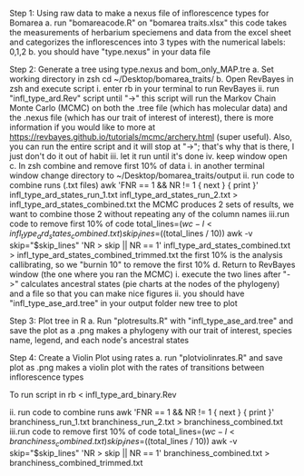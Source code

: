 Step 1: Using raw data to make a nexus file of inflorescence types for Bomarea
    a. run "bomareacode.R" on "bomarea traits.xlsx"
        this code takes the measurements of herbarium speciemens and data from
        the excel sheet and categorizes the inflorescences into 3 types with the
        numerical labels: 0,1,2
    b. you should have "type.nexus" in your data file

Step 2: Generate a tree using type.nexus and bom_only_MAP.tre
    a. Set working directory in zsh
        cd ~/Desktop/bomarea_traits/
    b. Open RevBayes in zsh and execute script
        i. enter rb in your terminal to run RevBayes
        ii. run "infl_type_ard.Rev" script until "->"
            this script will run the Markov Chain Monte Carlo (MCMC) on both the .tree file
            (which has molecular data) and the .nexus file (which has our trait of
            interest of interest), there is more information if you would like to more at 
            https://revbayes.github.io/tutorials/mcmc/archery.html (super useful). Also, you can
            run the entire script and it will stop at "->"; that's why that is there, I
            just don't do it out of habit
        iii. let it run until it's done
        iv. keep window open
    c. In zsh combine and remove first 10% of data
        i. in another terminal window change directory to ~/Desktop/bomarea_traits/output
        ii. run code to combine runs (.txt files)
            awk 'FNR == 1 && NR != 1 { next } { print }' infl_type_ard_states_run_1.txt infl_type_ard_states_run_2.txt > infl_type_ard_states_combined.txt
                the MCMC produces 2 sets of results, we want to combine those 2 without
                repeating any of the column names
        iii.run code to remove first 10% of code
            total_lines=$(wc -l < infl_type_ard_states_combined.txt)
            skip_lines=$((total_lines / 10))
            awk -v skip="$skip_lines" 'NR > skip || NR == 1' infl_type_ard_states_combined.txt > infl_type_ard_states_combined_trimmed.txt
                the first 10% is the analysis callibrating, so we "burnin 10" to remove
                the first 10%
    d. Return to RevBayes window (the one where you ran the MCMC)
        i. execute the two lines after "->"
            calculates ancestral states (pie charts at the nodes of the phylogeny)
            and a file so that you can make nice figures
        ii. you should have "infl_type_ase_ard.tree" in your output folder
                new tree to plot

Step 3: Plot tree in R
    a. Run "plotresults.R" with "infl_type_ase_ard.tree" and save the plot as a .png
        makes a phylogeny with our trait of interest, species name, legend, and each node's ancestral states

Step 4: Create a Violin Plot using rates
    a. run "plotviolinrates.R" and save plot as .png
        makes a violin plot with the rates of transitions between inflorescence 
        types


To run script in rb < infl_type_ard_binary.Rev

 ii. run code to combine runs
            awk 'FNR == 1 && NR != 1 { next } { print }' branchiness_run_1.txt branchiness_run_2.txt > branchiness_combined.txt
        iii.run code to remove first 10% of code
            total_lines=$(wc -l < branchiness_combined.txt)
            skip_lines=$((total_lines / 10))
            awk -v skip="$skip_lines" 'NR > skip || NR == 1' branchiness_combined.txt > branchiness_combined_trimmed.txt
